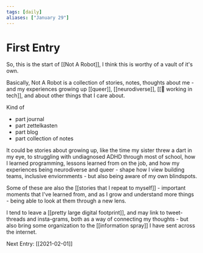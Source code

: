 ```yaml
---
tags: [daily]
aliases: ["January 29"]
---
```

# First Entry 

So, this is the start of [[Not A Robot]], I think this is worthy of a vault of it's own.

Basically, Not A Robot is a collection of stories, notes, thoughts about me - and my experiences growing up [[queer]], [[neurodiverse]], [[🌱 working in tech]], and about other things that I care about.

Kind of
- part journal
- part zettelkasten
- part blog
- part collection of notes

It could be stories about growing up, like the time my sister threw a dart in my eye, to struggling with undiagnosed ADHD through most of school,  how I learned programming, lessons learned from on the job, and how my experiences being neurodiverse and queer - shape how I view building teams, inclusive enviornments - but also being aware of my own blindspots.

Some of these are also the [[stories that I repeat to myself]] - important moments that I've learned from, and as I grow and understand more things - being able to look at them through a new lens. 

I tend to leave a [[pretty large digital footprint]], and may link to tweet-threads and insta-grams, both as a way of connecting my thoughts - but also bring some organization to the [[information spray]] I have sent across the internet.

Next Entry: [[2021-02-01]]